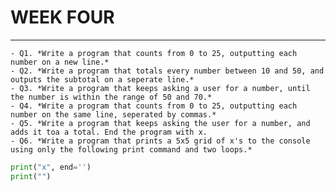 # WEEK FOUR
---
    - Q1. *Write a program that counts from 0 to 25, outputting each number on a new line.*
    - Q2. *Write a program that totals every number between 10 and 50, and outputs the subtotal on a seperate line.*
    - Q3. *Write a program that keeps asking a user for a number, until the number is within the range of 50 and 70.*
    - Q4. *Write a program that counts from 0 to 25, outputting each number on the same line, seperated by commas.*
    - Q5. *Write a program that keeps asking the user for a number, and adds it toa a total. End the program with x. 
    - Q6. *Write a program that prints a 5x5 grid of x's to the console using only the following print command and two loops.* 
  ```python
  print("x", end='')
  print("")
  ``` 